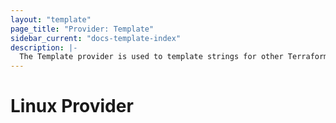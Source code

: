 ```yaml
---
layout: "template"
page_title: "Provider: Template"
sidebar_current: "docs-template-index"
description: |-
  The Template provider is used to template strings for other Terraform resources.
---
```


# Linux Provider

